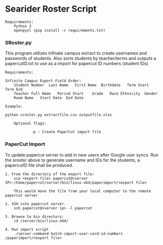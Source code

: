 # Searider Roster Script
    Requirements:
        Python 3
        openpyxl (pip install -r requirements.txt)


<h3>SRoster.py</h3>
This program utilizes infinate campus extract to create usernames and passwords of students. Also sorts students by teacher/terms and outputs a papercutID.txt to use as a import for papercut ID numbers (student IDs)

    Requirements:

    Infinite Campus Export Field Order:
        Student Number  Last Name	First Name	Birthdate	Term Start	Term End
        Teacher Full Name	Period Start	Grade	Race Ethnicity	Gender	
        Room Name	Start Date	End Date

    Example:

    python sroster.py extractfile.csv outputfile.xlsx

        Optional flags:
        
                -p : Create PaperCut import file


<h3>PaperCut Import</h3>

To update papercut server to add in new users after Google user syncs. Run the sroster above to generate username and IDs for the students, a papercutID file shall be produced.

    1. From the directory of the export file:
        scp <export file> papercut@<server IP>:/home/papercut/server/bin/linux-x64/paperimport/<export file>
        
        This would move the file from your local computer to the remote papercut server
      
    2. SSH into papercut server.
        ssh papercut@<server ip> -l papercut
        
    3. Browse to bin directory:
        cd /server/bin/linux-x64/
      
    4. Run import script
        ./server-command batch-import-user-card-id-numbers /paperimport/<export file>

